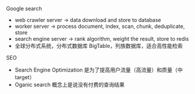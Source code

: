 Google search

- web crawler server -> data download and store to database
- worker server -> process document, index, scan, chunk, deduplicate, store
- search engine server -> rank algorithm, weight the result, store to redis
- 全球分布式系统，分布式数据库 BigTable，列族数据库，适合高性能检索

SEO

- Search Engine Optimization 是为了提高用户流量（高流量）和质量（中 target）
- Oganic search 概念上是说没有付费的查询结果
